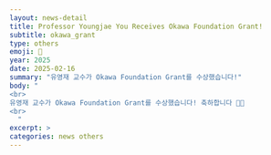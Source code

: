 ```yaml
---
layout: news-detail
title: Professor Youngjae You Receives Okawa Foundation Grant!
subtitle: okawa_grant
type: others
emoji: 🥳
year: 2025
date: 2025-02-16
summary: "유영재 교수가 Okawa Foundation Grant를 수상했습니다!"
body: "
<br>
유영재 교수가 Okawa Foundation Grant를 수상했습니다! 축하합니다 🥳🥳
<br>
  "
excerpt: >
categories: news others
---
```

